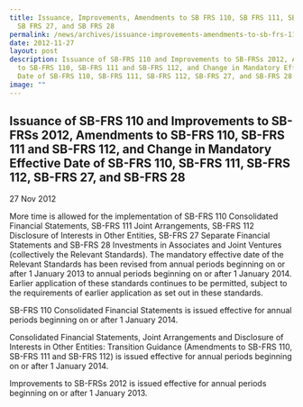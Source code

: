 ```yaml
---
title: Issuance, Improvements, Amendments to SB FRS 110, SB FRS 111, SB FRS 112,
  SB FRS 27, and SB FRS 28
permalink: /news/archives/issuance-improvements-amendments-to-sb-frs-110-sb-frs-111-sb-frs-112/
date: 2012-11-27
layout: post
description: Issuance of SB-FRS 110 and Improvements to SB-FRSs 2012, Amendments
  to SB-FRS 110, SB-FRS 111 and SB-FRS 112, and Change in Mandatory Effective
  Date of SB-FRS 110, SB-FRS 111, SB-FRS 112, SB-FRS 27, and SB-FRS 28
image: ""
---
```

Issuance of SB-FRS 110 and Improvements to SB-FRSs 2012, Amendments to SB-FRS 110, SB-FRS 111 and SB-FRS 112, and Change in Mandatory Effective Date of SB-FRS 110, SB-FRS 111, SB-FRS 112, SB-FRS 27, and SB-FRS 28
--------------------------------------------------------------------------------------------------------------------------------------------------------------------------------------------------------------------

27 Nov 2012

More time is allowed for the implementation of SB-FRS 110 Consolidated Financial Statements, SB-FRS 111 Joint Arrangements, SB-FRS 112 Disclosure of Interests in Other Entities, SB-FRS 27 Separate Financial Statements and SB-FRS 28 Investments in Associates and Joint Ventures (collectively the Relevant Standards). The mandatory effective date of the Relevant Standards has been revised from annual periods beginning on or after 1 January 2013 to annual periods beginning on or after 1 January 2014. Earlier application of these standards continues to be permitted, subject to the requirements of earlier application as set out in these standards.  
  
SB-FRS 110 Consolidated Financial Statements is issued effective for annual periods beginning on or after 1 January 2014.  
  
Consolidated Financial Statements, Joint Arrangements and Disclosure of Interests in Other Entities: Transition Guidance (Amendments to SB-FRS 110, SB-FRS 111 and SB-FRS 112) is issued effective for annual periods beginning on or after 1 January 2014.  
  
Improvements to SB-FRSs 2012 is issued effective for annual periods beginning on or after 1 January 2013.